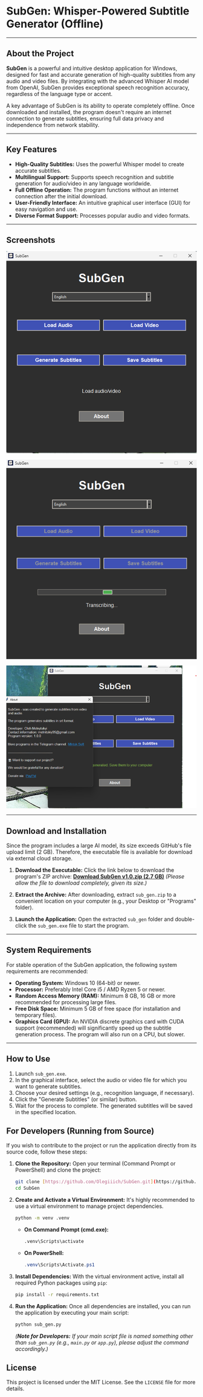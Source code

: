 # SubGen: Whisper-Powered Subtitle Generator (Offline)

---

## About the Project

**SubGen** is a powerful and intuitive desktop application for Windows, designed for fast and accurate generation of high-quality subtitles from any audio and video files. By integrating with the advanced Whisper AI model from OpenAI, SubGen provides exceptional speech recognition accuracy, regardless of the language type or accent.

A key advantage of SubGen is its ability to operate completely offline. Once downloaded and installed, the program doesn't require an internet connection to generate subtitles, ensuring full data privacy and independence from network stability.

---

## Key Features

* **High-Quality Subtitles:** Uses the powerful Whisper model to create accurate subtitles.
* **Multilingual Support:** Supports speech recognition and subtitle generation for audio/video in any language worldwide.
* **Full Offline Operation:** The program functions without an internet connection after the initial download.
* **User-Friendly Interface:** An intuitive graphical user interface (GUI) for easy navigation and use.
* **Diverse Format Support:** Processes popular audio and video formats.

---

## Screenshots

![SubGen Screenshot 1](screenshots/subgen1.png)

![SubGen Screenshot 2](screenshots/subgen2.png)

![SubGen Screenshot 3](screenshots/subgen3.png)


---

## Download and Installation

Since the program includes a large AI model, its size exceeds GitHub's file upload limit (2 GB). Therefore, the executable file is available for download via external cloud storage.

1.  **Download the Executable:**
    Click the link below to download the program's ZIP archive:
    **[Download SubGen v1.0.zip (2.7 GB)](https://drive.google.com/file/d/1npooDmZgUxABuJ5RGkabPDKI3q_-AJox/view?usp=drive_link)**
    *(Please allow the file to download completely, given its size.)*

2.  **Extract the Archive:**
    After downloading, extract `sub_gen.zip` to a convenient location on your computer (e.g., your Desktop or "Programs" folder).

3.  **Launch the Application:**
    Open the extracted `sub_gen` folder and double-click the `sub_gen.exe` file to start the program.

---

## System Requirements

For stable operation of the SubGen application, the following system requirements are recommended:

* **Operating System:** Windows 10 (64-bit) or newer.
* **Processor:** Preferably Intel Core i5 / AMD Ryzen 5 or newer.
* **Random Access Memory (RAM):** Minimum 8 GB, 16 GB or more recommended for processing large files.
* **Free Disk Space:** Minimum 5 GB of free space (for installation and temporary files).
* **Graphics Card (GPU):** An NVIDIA discrete graphics card with CUDA support (recommended) will significantly speed up the subtitle generation process. The program will also run on a CPU, but slower.

---

## How to Use

1.  Launch `sub_gen.exe`.
2.  In the graphical interface, select the audio or video file for which you want to generate subtitles.
3.  Choose your desired settings (e.g., recognition language, if necessary).
4.  Click the "Generate Subtitles" (or similar) button.
5.  Wait for the process to complete. The generated subtitles will be saved in the specified location.

## For Developers (Running from Source)

If you wish to contribute to the project or run the application directly from its source code, follow these steps:

1.  **Clone the Repository:**
    Open your terminal (Command Prompt or PowerShell) and clone the project:
    ```bash
    git clone [https://github.com/Olegiiich/SubGen.git](https://github.com/Olegiiich/SubGen.git)
    cd SubGen
    ```

2.  **Create and Activate a Virtual Environment:**
    It's highly recommended to use a virtual environment to manage project dependencies.
    ```bash
    python -m venv .venv
    ```
    * **On Command Prompt (cmd.exe):**
        ```bash
        .venv\Scripts\activate
        ```
    * **On PowerShell:**
        ```powershell
        .venv\Scripts\Activate.ps1
        ```

3.  **Install Dependencies:**
    With the virtual environment active, install all required Python packages using `pip`:
    ```bash
    pip install -r requirements.txt
    ```

4.  **Run the Application:**
    Once all dependencies are installed, you can run the application by executing your main script:
    ```bash
    python sub_gen.py
    ```
    *(**Note for Developers:** If your main script file is named something other than `sub_gen.py` (e.g., `main.py` or `app.py`), please adjust the command accordingly.)*

## License

This project is licensed under the MIT License. See the `LICENSE` file for more details.
